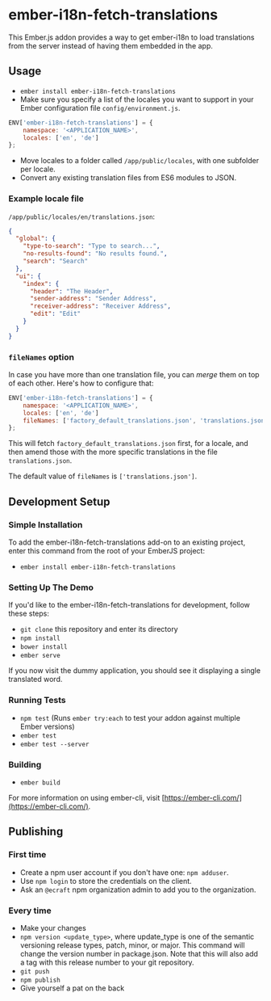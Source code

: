 # ember-i18n-fetch-translations

This Ember.js addon provides a way to get ember-i18n to load translations from the server instead of having them embedded in the app.

## Usage

* `ember install ember-i18n-fetch-translations`
* Make sure you specify a list of the locales you want to support in your Ember configuration file `config/environment.js`.

```js
ENV['ember-i18n-fetch-translations'] = {
    namespace: '<APPLICATION_NAME>',
    locales: ['en', 'de']
};
```
* Move locales to a folder called `/app/public/locales`, with one subfolder per locale.
* Convert any existing translation files from ES6 modules to JSON.

### Example locale file

`/app/public/locales/en/translations.json`:

```json
{
  "global": {
    "type-to-search": "Type to search...",
    "no-results-found": "No results found.",
    "search": "Search"
  },
  "ui": {
    "index": {
      "header": "The Header",
      "sender-address": "Sender Address",
      "receiver-address": "Receiver Address",
      "edit": "Edit"
    }
  }
}
```

### `fileNames` option

In case you have more than one translation file, you can _merge_ them on top of
each other. Here's how to configure that:

```js
ENV['ember-i18n-fetch-translations'] = {
    namespace: '<APPLICATION_NAME>',
    locales: ['en', 'de']
    fileNames: ['factory_default_translations.json', 'translations.json']
};
```

This will fetch `factory_default_translations.json` first, for a locale, and
then amend those with the more specific translations in the file
`translations.json`.

The default value of `fileNames` is `['translations.json']`.

## Development Setup

### Simple Installation

To add the ember-i18n-fetch-translations add-on to an existing project, enter this command from the root of your EmberJS project:

* `ember install ember-i18n-fetch-translations`

### Setting Up The Demo

If you'd like to the ember-i18n-fetch-translations for development, follow these steps:

* `git clone` this repository and enter its directory
* `npm install`
* `bower install`
* `ember serve`

If you now visit the dummy application, you should see it displaying a single translated word.

### Running Tests

* `npm test` (Runs `ember try:each` to test your addon against multiple Ember versions)
* `ember test`
* `ember test --server`

### Building

* `ember build`

For more information on using ember-cli, visit [https://ember-cli.com/](https://ember-cli.com/).

## Publishing

### First time

* Create a npm user account if you don't have one: `npm adduser`.
* Use `npm login` to store the credentials on the client.
* Ask an `@ecraft` npm organization admin to add you to the organization.

### Every time

* Make your changes
* `npm version <update_type>`, where update_type is one of the semantic versioning release types, patch, minor, or major. This command will change the version number in package.json. Note that this will also add a tag with this release number to your git repository.
* `git push`
* `npm publish`
* Give yourself a pat on the back
